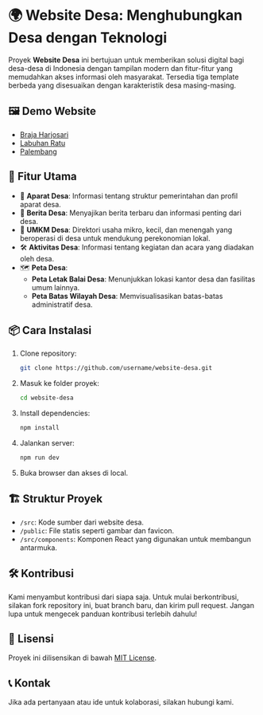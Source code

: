 # 🌍 Website Desa: Menghubungkan Desa dengan Teknologi

Proyek **Website Desa** ini bertujuan untuk memberikan solusi digital bagi desa-desa di Indonesia dengan tampilan modern dan fitur-fitur yang memudahkan akses informasi oleh masyarakat. Tersedia tiga template berbeda yang disesuaikan dengan karakteristik desa masing-masing.

## 🖼️ Demo Website
- [Braja Harjosari](https://braja-harjosari.pptik.id/)
- [Labuhan Ratu](https://labuhan-ratu.pptik.id/)
- [Palembang](https://plg.pptik.id/)


## 🚀 Fitur Utama
- 👥 **Aparat Desa**: Informasi tentang struktur pemerintahan dan profil aparat desa.
- 📰 **Berita Desa**: Menyajikan berita terbaru dan informasi penting dari desa.
- 💼 **UMKM Desa**: Direktori usaha mikro, kecil, dan menengah yang beroperasi di desa untuk mendukung perekonomian lokal.
- 🛠️ **Aktivitas Desa**: Informasi tentang kegiatan dan acara yang diadakan oleh desa.
- 🗺️ **Peta Desa**:
  - **Peta Letak Balai Desa**: Menunjukkan lokasi kantor desa dan fasilitas umum lainnya.
  - **Peta Batas Wilayah Desa**: Memvisualisasikan batas-batas administratif desa.

## 📦 Cara Instalasi
1. Clone repository:
    ```bash
    git clone https://github.com/username/website-desa.git
    ```

2. Masuk ke folder proyek:
    ```bash
    cd website-desa
    ```

3. Install dependencies:
    ```bash
    npm install
    ```

4. Jalankan server:
    ```bash
    npm run dev
    ```

5. Buka browser dan akses di local.

## 🏗️ Struktur Proyek
- `/src`: Kode sumber dari website desa.
- `/public`: File statis seperti gambar dan favicon.
- `/src/components`: Komponen React yang digunakan untuk membangun antarmuka.

## 🛠️ Kontribusi
Kami menyambut kontribusi dari siapa saja. Untuk mulai berkontribusi, silakan fork repository ini, buat branch baru, dan kirim pull request. Jangan lupa untuk mengecek panduan kontribusi terlebih dahulu!

## 📜 Lisensi
Proyek ini dilisensikan di bawah [MIT License](LICENSE).

## 📞 Kontak
Jika ada pertanyaan atau ide untuk kolaborasi, silakan hubungi kami.
